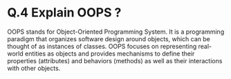 # Q.4 Explain OOPS ? 

OOPS stands for Object-Oriented Programming System. It is a programming paradigm that organizes software design around objects, which can be thought of as instances of classes. OOPS focuses on representing real-world entities as objects and provides mechanisms to define their properties (attributes) and behaviors (methods) as well as their interactions with other objects.